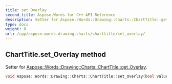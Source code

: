 ```yaml
---
title: set_Overlay
second_title: Aspose.Words for C++ API Reference
description: Setter for Aspose::Words::Drawing::Charts::ChartTitle::get_Overlay. 
type: docs
weight: 0
url: /cpp/aspose.words.drawing.charts/charttitle/set_overlay/
---
```

## ChartTitle.set_Overlay method


Setter for [Aspose::Words::Drawing::Charts::ChartTitle::get_Overlay](./get_overlay/).

```cpp
void Aspose::Words::Drawing::Charts::ChartTitle::set_Overlay(bool value)
```

